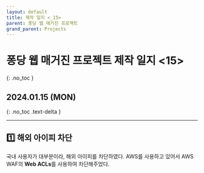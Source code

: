 ```yaml
---
layout: default
title: 제작 일지 <_15>
parent: 퐁당 웹 매거진 프로젝트
grand_parent: Projects
---
```


# 퐁당 웹 매거진 프로젝트 제작 일지 <15>
{: .no_toc }

## 2024.01.15 (MON)
{: .no_toc .text-delta }

---


## 1️⃣ 해외 아이피 차단

국내 사용자가 대부분이라, 해외 아이피를 차단하였다.
AWS를 사용하고 있어서 AWS WAF의 **Web ACLs**를 사용하여 차단해주었다.